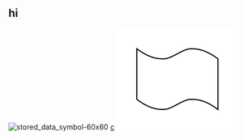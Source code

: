 ## hi
![stored_data_symbol-60x60](https://user-images.githubusercontent.com/4988825/132087396-a1b57cf6-35ad-4878-abf6-0ef3a51e84c2.png)
[c](c/c.md)
![paper](paper-tape-flowchart-symbol.png)
